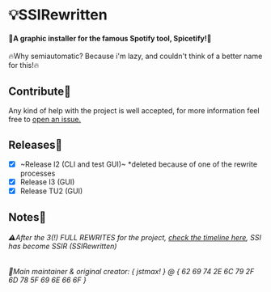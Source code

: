 # 💡SSIRewritten
#### 🧪A graphic installer for the famous Spotify tool, Spicetify!🧪
🔥Why semiautomatic? Because i'm lazy, and couldn't think of a better name for this!🔥
<!-- wrongest spacer in code history -->
## Contribute💖
Any kind of help with the project is well accepted, for more information feel free to [open an issue.](https://github.com/MaxWasTakenYT/SSIRewritten/issues)
<!-- wrongest spacer in code history -->
## Releases🧫
- [x] ~Release I2 (CLI and test GUI)~ *deleted because of one of the rewrite processes
- [x] Release I3 (GUI)
- [x] Release TU2 (GUI)
<!-- wrongest spacer in code history -->
## Notes📝
###### ⚠️After the 3(!) FULL REWRITES for the project, [check the timeline here](https://github.com/MaxWasTakenYT/SSIRewritten/blob/main/.fun-lore/timeline.md), SSI has become SSIR (SSIRewritten)
<!-- Hey! if you fork this repo, uou can think about leaving the credits here :) -->
###### 💚Main maintainer & original creator: { jstmax! } @ { 62 69 74 2E 6C 79 2F 6D 78 5F 69 6E 66 6F }

